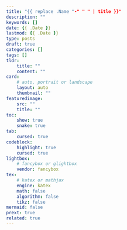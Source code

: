 ```yaml
---
title: "{{ replace .Name "-" " " | title }}"
description: ""
keywords: []
date: {{ .Date }}
lastmod: {{ .Date }}
type: posts
draft: true
categories: []
tags: []
tldr:
    title: ""
    content: ""
card:
    # auto, portrait or landscape
    layout: auto
    thumbnail: ""
featuredimage:
    src: ""
    title: ""
toc:
    show: true
    snake: true
tab:
    cursed: true
codeblock:
    highlight: true
    cursed: true
lightbox:
    # fancybox or glightbox
    vendor: fancybox
tex:
    # katex or mathjax
    engine: katex
    math: false
    algorithm: false
    tikz: false
mermaid: false
prext: true
related: true
---
```

